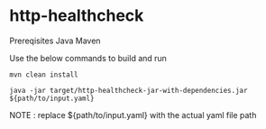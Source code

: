 # http-healthcheck
Prereqisites
Java
Maven

Use the below commands to build and run

`mvn clean install`

`java -jar target/http-healthcheck-jar-with-dependencies.jar ${path/to/input.yaml}`


NOTE : replace ${path/to/input.yaml} with the actual yaml file path
